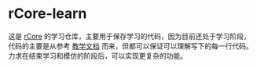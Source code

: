 # rCore-learn
 这是 [rCore](https://github.com/rcore-os/rCore) 的学习仓库，主要用于保存学习的代码，因为目前还处于学习阶段，代码的主要是从参考 [教学文档](https://rcore-os.github.io/rCore-Tutorial-Book-v3/chapter0/index.html) 而来，但都可以保证可以理解写下的每一行代码。力求在结束学习和模仿的阶段后，可以实现更复杂的功能。
